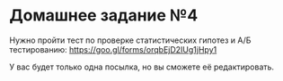 # Домашнее задание №4


Нужно  пройти тест по проверке статистических гипотез и А/Б тестированию: https://goo.gl/forms/orqbEjD2IUg1jHpy1

У вас будет только одна посылка, но вы сможете её редактировать.
